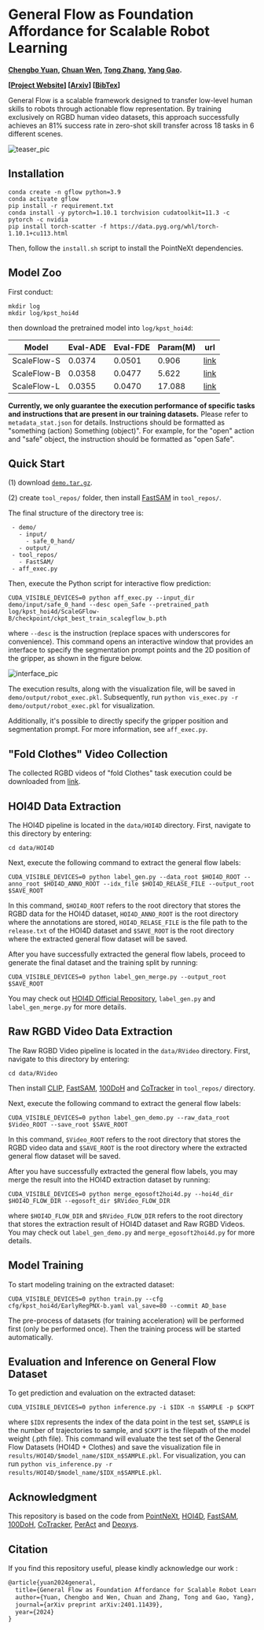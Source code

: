 # General Flow as Foundation Affordance for Scalable Robot Learning

**[Chengbo Yuan](https://michaelyuancb.github.io/), [Chuan Wen](https://alvinwen428.github.io/), [Tong Zhang](https://tongzhangthu.github.io/), [Yang Gao](https://yang-gao.weebly.com/).**

**[[Project Website](https://general-flow.github.io/)] [[Arxiv](http://arxiv.org/abs/2401.11439)] [[BibTex](#jump)]**

General Flow is a scalable framework designed to transfer low-level human skills to robots through actionable flow representation. By training exclusively on RGBD human video datasets, this approach successfully achieves an 81% success rate in zero-shot skill transfer across 18 tasks in 6 different scenes.

![teaser_pic](teaser.png "teaser_pic")

## Installation

```
conda create -n gflow python=3.9
conda activate gflow
pip install -r requirement.txt
conda install -y pytorch=1.10.1 torchvision cudatoolkit=11.3 -c pytorch -c nvidia
pip install torch-scatter -f https://data.pyg.org/whl/torch-1.10.1+cu113.html
```
Then, follow the `install.sh` script to install the PointNeXt dependencies.

## Model Zoo

First conduct:
```
mkdir log
mkdir log/kpst_hoi4d
```

then download the pretrained model into `log/kpst_hoi4d`:

|  Model   | Eval-ADE  | Eval-FDE | Param(M) | url |
|  ----  |  ----  |  ----  |  ----  |  ----  |
| ScaleFlow-S | 0.0374 | 0.0501 | 0.906 | [link](https://drive.google.com/file/d/1jUW86qDrl8iEkxClE3KjQMpxBwIMRcrZ/view?usp=sharing) |
| ScaleFlow-B | 0.0358 | 0.0477 | 5.622 | [link](https://drive.google.com/file/d/1U8_TpjKg6ycy-URMa5e1ABq_6Xvd9LJ4/view?usp=sharing) |
| ScaleFlow-L | 0.0355 | 0.0470 | 17.088 | [link](https://drive.google.com/file/d/1vJ_mwNfGC8P8WHuLQBdL28e_MywUJeZX/view?usp=sharing) |

**Currently, we only guarantee the execution performance of specific tasks and instructions that are present in our training datasets.** Please refer to `metadata_stat.json` for details. Instructions should be formatted as "something (action) Something (object)". For example, for the "open" action and "safe" object, the instruction should be formatted as "open Safe".

## Quick Start

(1) download [`demo.tar.gz`](https://drive.google.com/file/d/1CUst6UagjiYXkNQ6T08EBQI4T3ffFW_m/view?usp=sharing).

(2) create `tool_repos/` folder, then install [FastSAM](https://github.com/CASIA-IVA-Lab/FastSAM) in `tool_repos/`.

The final structure of the directory tree is:
```
 - demo/
   - input/
     - safe_0_hand/
   - output/
 - tool_repos/
   - FastSAM/
 - aff_exec.py
```

Then, execute the Python script for interactive flow prediction:
```
CUDA_VISIBLE_DEVICES=0 python aff_exec.py --input_dir demo/input/safe_0_hand --desc open_Safe --pretrained_path log/kpst_hoi4d/ScaleGFlow-B/checkpoint/ckpt_best_train_scalegflow_b.pth
```

where ``--desc`` is the instruction (replace spaces with underscores for convenience). This command opens an interactive window that provides an interface to specify the segmentation prompt points and the 2D position of the gripper, as shown in the figure below.

![interface_pic](interface.png "interface_pic")

The execution results, along with the visualization file, will be saved in `demo/output/robot_exec.pkl`. Subsequently, run `python vis_exec.py -r demo/output/robot_exec.pkl` for visualization.

Additionally, it's possible to directly specify the gripper position and segmentation prompt. For more information, see `aff_exec.py`.

## "Fold Clothes" Video Collection

The collected RGBD videos of "fold Clothes" task execution could be downloaded from [link](https://drive.google.com/file/d/1JZjM5oy8HEQ19rO6HvXWKsXByj5jFFny/view?usp=sharing).

## HOI4D Data Extraction

The HOI4D pipeline is located in the ``data/HOI4D`` directory. First, navigate to this directory by entering:

```
cd data/HOI4D
```

Next, execute the following command to extract the general flow labels:

```
CUDA_VISIBLE_DEVICES=0 python label_gen.py --data_root $HOI4D_ROOT --anno_root $HOI4D_ANNO_ROOT --idx_file $HOI4D_RELASE_FILE --output_root $SAVE_ROOT
```

In this command, `$HOI4D_ROOT` refers to the root directory that stores the RGBD data for the HOI4D dataset, `HOI4D_ANNO_ROOT` is the root directory where the annotations are stored, `HOI4D_RELASE_FILE` is the file path to the `release.txt` of the HOI4D dataset and `$SAVE_ROOT` is the root directory where the extracted general flow dataset will be saved. 

After you have successfully extracted the general flow labels, proceed to generate the final dataset and the training split by running:

```
CUDA_VISIBLE_DEVICES=0 python label_gen_merge.py --output_root $SAVE_ROOT
```

You may check out [HOI4D Official Repository](https://github.com/leolyliu/HOI4D-Instructions), `label_gen.py` and `label_gen_merge.py` for more details.

## Raw RGBD Video Data Extraction

The Raw RGBD Video pipeline is located in the ``data/RVideo`` directory. First, navigate to this directory by entering:

```
cd data/RVideo
```

Then install [CLIP](https://github.com/openai/CLIP), [FastSAM](https://github.com/CASIA-IVA-Lab/FastSAM), [100DoH](https://github.com/ddshan/hand_object_detector) and [CoTracker](https://github.com/facebookresearch/co-tracker) in ``tool_repos/`` directory.

Next, execute the following command to extract the general flow labels:

```
CUDA_VISIBLE_DEVICES=0 python label_gen_demo.py --raw_data_root $Video_ROOT --save_root $SAVE_ROOT
```
In this command, `$Video_ROOT` refers to the root directory that stores the RGBD video data and `$SAVE_ROOT` is the root directory where the extracted general flow dataset will be saved. 

After you have successfully extracted the general flow labels, you may merge the result into the HOI4D extraction dataset by running:

```
CUDA_VISIBLE_DEVICES=0 python merge_egosoft2hoi4d.py --hoi4d_dir $HOI4D_FLOW_DIR --egosoft_dir $RVideo_FLOW_DIR
```

where `$HOI4D_FLOW_DIR` and `$RVideo_FLOW_DIR` refers to the root directory that stores the extraction result of HOI4D dataset and Raw RGBD Videos. You may check out `label_gen_demo.py` and `merge_egosoft2hoi4d.py` for more details.

## Model Training

To start modeling training on the extracted dataset:

```
CUDA_VISIBLE_DEVICES=0 python train.py --cfg cfg/kpst_hoi4d/EarlyRegPNX-b.yaml val_save=80 --commit AD_base
```

The pre-process of datasets (for training acceleration) will be performed first (only be performed once). Then the training process will be started automatically.

## Evaluation and Inference on General Flow Dataset

To get prediction and evaluation on the extracted dataset: 

```
CUDA_VISIBLE_DEVICES=0 python inference.py -i $IDX -n $SAMPLE -p $CKPT
```

where `$IDX` represents the index of the data point in the test set, `$SAMPLE` is the number of trajectories to sample, and `$CKPT` is the filepath of the model weight (.pth file). This command will evaluate the test set of the General Flow Datasets (HOI4D + Clothes) and save the visualization file in `results/HOI4D/$model_name/$IDX_n$SAMPLE.pkl`. For visualization, you can run `python vis_inference.py -r results/HOI4D/$model_name/$IDX_n$SAMPLE.pkl`.

## Acknowledgment

This repository is based on the code from [PointNeXt](https://github.com/guochengqian/PointNeXt), [HOI4D](https://github.com/leolyliu/HOI4D-Instructions), [FastSAM](https://github.com/CASIA-IVA-Lab/FastSAM), [100DoH](https://github.com/ddshan/hand_object_detector), [CoTracker](https://github.com/facebookresearch/co-tracker), [PerAct](https://github.com/peract/peract) and [Deoxys](https://github.com/UT-Austin-RPL/deoxys_control).

## Citation

If you find this repository useful, please kindly acknowledge our work <span id="jump">:</span>
```tex
@article{yuan2024general,
  title={General Flow as Foundation Affordance for Scalable Robot Learning},
  author={Yuan, Chengbo and Wen, Chuan and Zhang, Tong and Gao, Yang},
  journal={arXiv preprint arXiv:2401.11439},
  year={2024}
}
```



